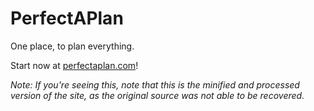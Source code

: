 # PerfectAPlan

One place, to plan everything.

Start now at [perfectaplan.com](https://perfectaplan.com)!

*Note: If you're seeing this, note that this is the minified and processed version of the site, as the original source was not able to be recovered.*
